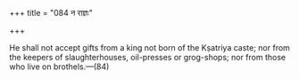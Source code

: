 +++
title = "084 न राज्ञः"

+++

He shall not accept gifts from a king not born of the Kṣatriya caste; nor from the keepers of slaughterhouses, oil-presses or grog-shops; nor from those who live on brothels.—(84)